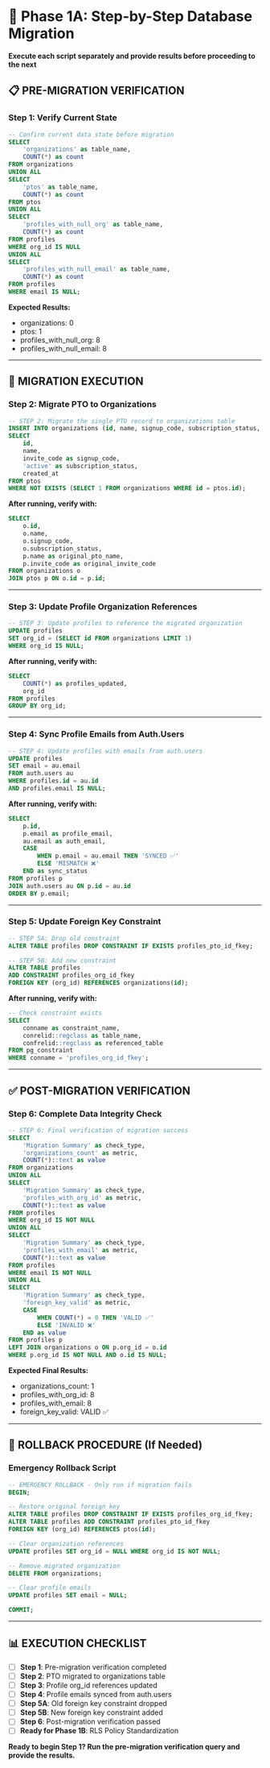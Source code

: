 # 🚀 Phase 1A: Step-by-Step Database Migration

**Execute each script separately and provide results before proceeding to the next**

## 📋 PRE-MIGRATION VERIFICATION

### **Step 1: Verify Current State**
```sql
-- Confirm current data state before migration
SELECT 
    'organizations' as table_name, 
    COUNT(*) as count 
FROM organizations
UNION ALL
SELECT 
    'ptos' as table_name, 
    COUNT(*) as count 
FROM ptos
UNION ALL
SELECT 
    'profiles_with_null_org' as table_name, 
    COUNT(*) as count 
FROM profiles 
WHERE org_id IS NULL
UNION ALL
SELECT 
    'profiles_with_null_email' as table_name, 
    COUNT(*) as count 
FROM profiles 
WHERE email IS NULL;
```

**Expected Results:**
- organizations: 0
- ptos: 1  
- profiles_with_null_org: 8
- profiles_with_null_email: 8

---

## 🔄 MIGRATION EXECUTION

### **Step 2: Migrate PTO to Organizations**
```sql
-- STEP 2: Migrate the single PTO record to organizations table
INSERT INTO organizations (id, name, signup_code, subscription_status, created_at)
SELECT 
    id, 
    name, 
    invite_code as signup_code, 
    'active' as subscription_status, 
    created_at 
FROM ptos
WHERE NOT EXISTS (SELECT 1 FROM organizations WHERE id = ptos.id);
```

**After running, verify with:**
```sql
SELECT 
    o.id,
    o.name,
    o.signup_code,
    o.subscription_status,
    p.name as original_pto_name,
    p.invite_code as original_invite_code
FROM organizations o
JOIN ptos p ON o.id = p.id;
```

---

### **Step 3: Update Profile Organization References**
```sql
-- STEP 3: Update profiles to reference the migrated organization
UPDATE profiles 
SET org_id = (SELECT id FROM organizations LIMIT 1)
WHERE org_id IS NULL;
```

**After running, verify with:**
```sql
SELECT 
    COUNT(*) as profiles_updated,
    org_id
FROM profiles 
GROUP BY org_id;
```

---

### **Step 4: Sync Profile Emails from Auth.Users**
```sql
-- STEP 4: Update profiles with emails from auth.users
UPDATE profiles 
SET email = au.email
FROM auth.users au 
WHERE profiles.id = au.id 
AND profiles.email IS NULL;
```

**After running, verify with:**
```sql
SELECT 
    p.id,
    p.email as profile_email,
    au.email as auth_email,
    CASE 
        WHEN p.email = au.email THEN 'SYNCED ✅'
        ELSE 'MISMATCH ❌'
    END as sync_status
FROM profiles p
JOIN auth.users au ON p.id = au.id
ORDER BY p.email;
```

---

### **Step 5: Update Foreign Key Constraint**
```sql
-- STEP 5A: Drop old constraint
ALTER TABLE profiles DROP CONSTRAINT IF EXISTS profiles_pto_id_fkey;
```

```sql
-- STEP 5B: Add new constraint
ALTER TABLE profiles 
ADD CONSTRAINT profiles_org_id_fkey 
FOREIGN KEY (org_id) REFERENCES organizations(id);
```

**After running, verify with:**
```sql
-- Check constraint exists
SELECT 
    conname as constraint_name,
    conrelid::regclass as table_name,
    confrelid::regclass as referenced_table
FROM pg_constraint 
WHERE conname = 'profiles_org_id_fkey';
```

---

## ✅ POST-MIGRATION VERIFICATION

### **Step 6: Complete Data Integrity Check**
```sql
-- STEP 6: Final verification of migration success
SELECT 
    'Migration Summary' as check_type,
    'organizations_count' as metric,
    COUNT(*)::text as value
FROM organizations
UNION ALL
SELECT 
    'Migration Summary' as check_type,
    'profiles_with_org_id' as metric,
    COUNT(*)::text as value
FROM profiles 
WHERE org_id IS NOT NULL
UNION ALL
SELECT 
    'Migration Summary' as check_type,
    'profiles_with_email' as metric,
    COUNT(*)::text as value
FROM profiles 
WHERE email IS NOT NULL
UNION ALL
SELECT 
    'Migration Summary' as check_type,
    'foreign_key_valid' as metric,
    CASE 
        WHEN COUNT(*) = 0 THEN 'VALID ✅'
        ELSE 'INVALID ❌'
    END as value
FROM profiles p
LEFT JOIN organizations o ON p.org_id = o.id
WHERE p.org_id IS NOT NULL AND o.id IS NULL;
```

**Expected Final Results:**
- organizations_count: 1
- profiles_with_org_id: 8  
- profiles_with_email: 8
- foreign_key_valid: VALID ✅

---

## 🔄 ROLLBACK PROCEDURE (If Needed)

### **Emergency Rollback Script**
```sql
-- EMERGENCY ROLLBACK - Only run if migration fails
BEGIN;

-- Restore original foreign key
ALTER TABLE profiles DROP CONSTRAINT IF EXISTS profiles_org_id_fkey;
ALTER TABLE profiles ADD CONSTRAINT profiles_pto_id_fkey 
FOREIGN KEY (org_id) REFERENCES ptos(id);

-- Clear organization references
UPDATE profiles SET org_id = NULL WHERE org_id IS NOT NULL;

-- Remove migrated organization
DELETE FROM organizations;

-- Clear profile emails
UPDATE profiles SET email = NULL;

COMMIT;
```

---

## 📊 EXECUTION CHECKLIST

- [ ] **Step 1**: Pre-migration verification completed
- [ ] **Step 2**: PTO migrated to organizations table
- [ ] **Step 3**: Profile org_id references updated  
- [ ] **Step 4**: Profile emails synced from auth.users
- [ ] **Step 5A**: Old foreign key constraint dropped
- [ ] **Step 5B**: New foreign key constraint added
- [ ] **Step 6**: Post-migration verification passed
- [ ] **Ready for Phase 1B**: RLS Policy Standardization

**Ready to begin Step 1? Run the pre-migration verification query and provide the results.**

